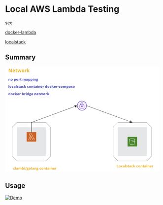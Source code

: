# Local AWS Lambda Testing 
see  

[docker-lambda](https://github.com/lambci/docker-lambda)  

[localstack](https://github.com/localstack/localstack)

## Summary
<img src="https://github.com/nigel447/clambi_golang/blob/master/Summary.png" width="500">

## Usage
[![Demo](http://img.youtube.com/vi/8Zkuc_3YjNY/0.jpg)](http://www.youtube.com/watch?v=8Zkuc_3YjNY "How To")
 